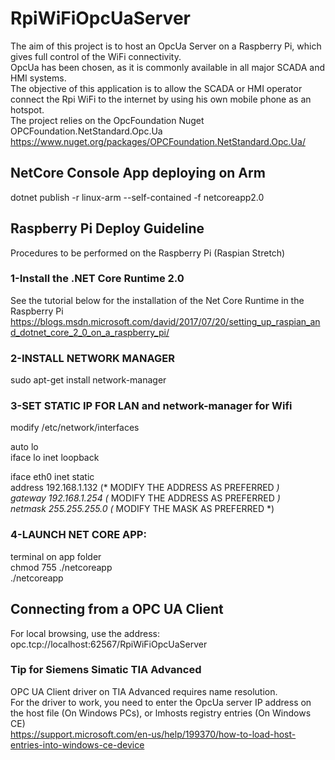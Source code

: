 # RpiWiFiOpcUaServer
The aim of this project is to host an OpcUa Server on a Raspberry Pi, which gives full control of the WiFi connectivity.  
OpcUa has been chosen, as it is commonly available in all major SCADA and HMI systems.  
The objective of this application is to allow the SCADA or HMI operator connect the Rpi WiFi to the internet by using his own mobile phone as an hotspot.  
The project relies on the OpcFoundation Nuget OPCFoundation.NetStandard.Opc.Ua  
https://www.nuget.org/packages/OPCFoundation.NetStandard.Opc.Ua/  

## NetCore Console App deploying on Arm
dotnet publish -r linux-arm --self-contained -f netcoreapp2.0

## Raspberry Pi Deploy Guideline
Procedures to be performed on the Raspberry Pi (Raspian Stretch)

### 1-Install the .NET Core Runtime 2.0
See the tutorial below for the installation of the Net Core Runtime in the Raspberry Pi
https://blogs.msdn.microsoft.com/david/2017/07/20/setting_up_raspian_and_dotnet_core_2_0_on_a_raspberry_pi/

### 2-INSTALL NETWORK MANAGER
sudo apt-get install network-manager

### 3-SET STATIC IP FOR LAN and network-manager for Wifi
modify /etc/network/interfaces  
  
auto lo  
iface lo inet loopback  
  
iface eth0 inet static  
        address 192.168.1.132 (* MODIFY THE ADDRESS AS PREFERRED *)  
        gateway 192.168.1.254 (* MODIFY THE ADDRESS AS PREFERRED *)   
        netmask 255.255.255.0 (* MODIFY THE MASK AS PREFERRED *)   
  
### 4-LAUNCH NET CORE APP:
terminal on app folder  
chmod 755 ./netcoreapp  
./netcoreapp  

## Connecting from a OPC UA Client
For local browsing, use the address:
opc.tcp://localhost:62567/RpiWiFiOpcUaServer

### Tip for Siemens Simatic TIA Advanced
OPC UA Client driver on TIA Advanced requires name resolution.  
For the driver to work, you need to enter the OpcUa server IP address on the host file (On Windows PCs), or
lmhosts registry entries (On Windows CE)  
https://support.microsoft.com/en-us/help/199370/how-to-load-host-entries-into-windows-ce-device
